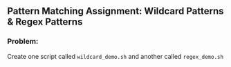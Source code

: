 ## Pattern Matching Assignment: Wildcard Patterns & Regex Patterns

### Problem:
Create one script called `wildcard_demo.sh` and another called `regex_demo.sh` 